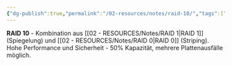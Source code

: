 ```yaml
---
{"dg-publish":true,"permalink":"/02-resources/notes/raid-10/","tags":["raid/hybrid","stripe-mirror-kombination","informatik/hardware"],"noteIcon":"","updated":"2025-09-10T17:00:12.126+02:00"}
---
```



**RAID 10** - Kombination aus [[02 - RESOURCES/Notes/RAID 1\|RAID 1]] (Spiegelung) und [[02 - RESOURCES/Notes/RAID 0\|RAID 0]] (Striping).
Hohe Performance und Sicherheit - 50% Kapazität, mehrere Plattenausfälle möglich.